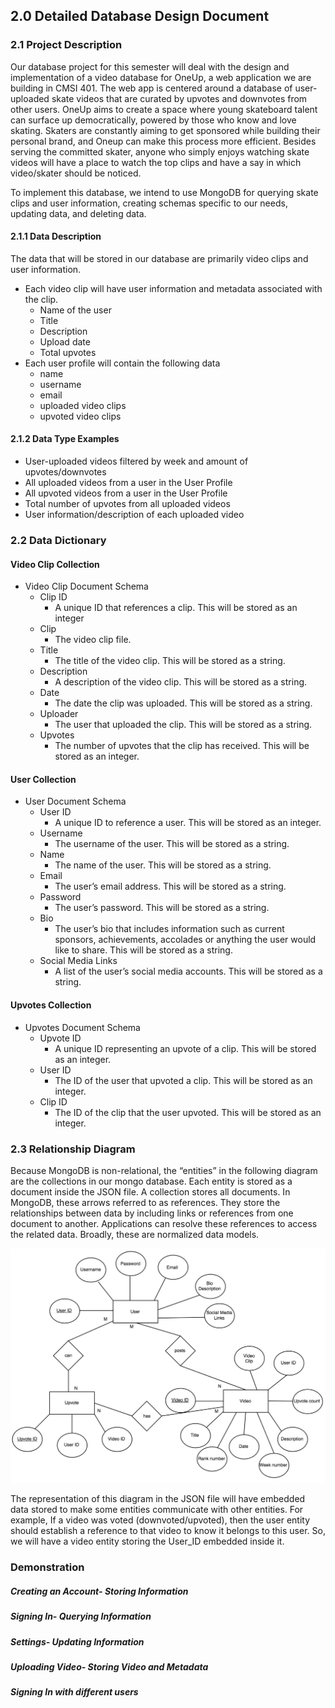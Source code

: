 ## 2.0 Detailed Database Design Document

### 2.1 Project Description

Our database project for this semester will deal with the design and implementation of a video database for OneUp, a web application we are building in CMSI 401. The web app is centered around a database of user-uploaded skate videos that are curated by upvotes and downvotes from other users. OneUp aims to create a space where young skateboard talent can surface up democratically, powered by those who know and love skating. Skaters are constantly aiming to get sponsored while building their personal brand, and Oneup can make this process more efficient. Besides serving the committed skater, anyone who simply enjoys watching skate videos will have a place to watch the top clips and have a say in which video/skater should be noticed.

To implement this database, we intend to use MongoDB for querying skate clips and user information, creating schemas specific to our needs, updating data, and deleting data.

#### 2.1.1 Data Description

The data that will be stored in our database are primarily video clips and user information. 

- Each video clip will have user information and metadata associated with the clip.
    - Name of the user
    - Title
    - Description
    - Upload date
    - Total upvotes
- Each user profile will contain the following data 
	- name 
	- username
	- email
	- uploaded video clips 
	- upvoted video clips 
  

#### 2.1.2 Data Type Examples 
  
- User-uploaded videos filtered by week and amount of upvotes/downvotes
- All uploaded videos from a user in the User Profile
- All upvoted videos from a user in the User Profile
- Total number of upvotes from all uploaded videos
- User information/description of each uploaded video



### 2.2 Data Dictionary

#### Video Clip Collection

- Video Clip Document Schema
    - Clip ID
        - A unique ID that references a clip. This will be stored as an integer
    - Clip
        - The video clip file.
    - Title
        - The title of the video clip. This will be stored as a string.
    - Description
        - A description of the video clip. This will be stored as a string.
    - Date
        - The date the clip was uploaded. This will be stored as a string.
    - Uploader 
        - The user that uploaded the clip. This will be stored as a string.
    - Upvotes 
        - The number of upvotes that the clip has received. This will be stored as an integer.
        
#### User Collection

- User Document Schema
    - User ID
        - A unique ID to reference a user. This will be stored as an integer.
    - Username
        - The username of the user. This will be stored as a string.
    - Name
        - The name of the user. This will be stored as a string.
    - Email
        - The user’s email address. This will be stored as a string.
    - Password
        - The user’s password. This will be stored as a string.
    - Bio
        - The user’s bio that includes information such as current sponsors, achievements, accolades or anything the user would like to share. This will be stored as a string.
    - Social Media Links
        - A list of the user’s social media accounts. This will be stored as a string.
        
#### Upvotes Collection

- Upvotes Document Schema
    - Upvote ID 
        - A unique ID representing an upvote of a clip. This will be stored as an integer.
    - User ID
        - The ID of the user that upvoted a clip. This will be stored as an integer.
    - Clip ID
        - The ID of the clip that the user upvoted. This will be stored as an integer.



### 2.3 Relationship Diagram

Because MongoDB is non-relational, the “entities” in the following diagram are the collections in our mongo database. Each entity is stored as a document inside the JSON file. A collection stores all documents. In MongoDB, these arrows referred to as references. They store the relationships between data by including links or references from one document to another. Applications can resolve these references to access the related data. Broadly, these are normalized data models. 


<p align="center">
	<img src="../images/DetailedERD.png">
	
</p>

The representation of this diagram in the JSON file will have embedded data stored to make some entities communicate with other entities. For example, If a video was voted (downvoted/upvoted), then the user entity should  establish a reference to that video to know it belongs to this user. So, we will have a video entity storing the User_ID embedded inside it. 


### Demonstration

##### Creating an Account- Storing Information

##### Signing In- Querying Information

##### Settings- Updating Information

##### Uploading Video- Storing Video and Metadata

##### Signing In with different users
